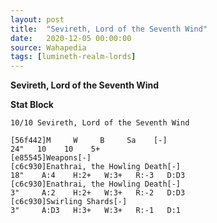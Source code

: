 ```yaml
---
layout: post
title:  "Sevireth, Lord of the Seventh Wind"
date:   2020-12-05 00:00:00
source: Wahapedia
tags: [lumineth-realm-lords]
---
```


**Sevireth, Lord of the Seventh Wind**

**Stat Block**
```
10/10 Sevireth, Lord of the Seventh Wind
```

```
[56f442]M     W     B     Sa    [-]
24"   10    10    5+    
[e85545]Weapons[-]
[c6c930]Enathrai, the Howling Death[-]
18"    A:4    H:2+   W:3+   R:-3   D:D3  
[c6c930]Enathrai, the Howling Death[-]
3"     A:2    H:2+   W:3+   R:-2   D:D3  
[c6c930]Swirling Shards[-]
3"     A:D3   H:3+   W:3+   R:-1   D:1   
```
    